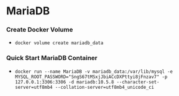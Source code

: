 # MariaDB

### Create Docker Volume
  - `docker volume create mariadb_data`

### Quick Start MariaDB Container
  - `docker run --name MariaDB -v mariadb_data:/var/lib/mysql -e MYSQL_ROOT_PASSWORD="SngS67tMSxjJbiACcDXPttyi8jFnzav7" -p 127.0.0.1:3306:3306 -d mariadb:10.5.8 --character-set-server=utf8mb4 --collation-server=utf8mb4_unicode_ci`
